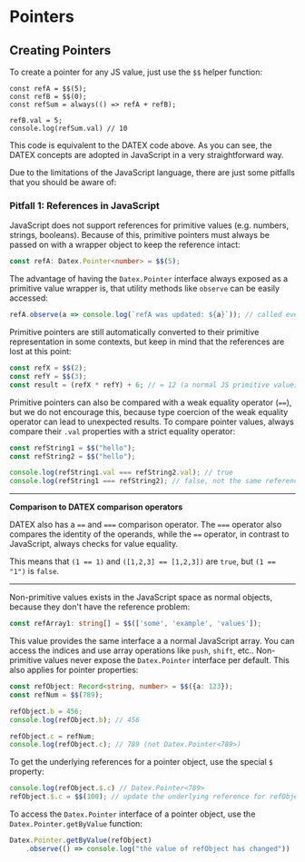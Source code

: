 # Pointers

## Creating Pointers

To create a pointer for any JS value, just use the `$$` helper function:

```tsx
const refA = $$(5);
const refB = $$(0);
const refSum = always(() => refA + refB);

refB.val = 5;
console.log(refSum.val) // 10
```

This code is equivalent to the DATEX code above. 
As you can see, the DATEX concepts are adopted in JavaScript in a very straightforward way.

Due to the limitations of the JavaScript language, there are just some pitfalls that you should be aware of:

### Pitfall 1: References in JavaScript

JavaScript does not support references for primitive values (e.g. numbers, strings, booleans).
Because of this, primitive pointers must always be passed on with a wrapper object to keep the reference intact:
```ts
const refA: Datex.Pointer<number> = $$(5);
```
The advantage of having the `Datex.Pointer` interface always exposed as a primitive value wrapper is, that utility methods like `observe` can be easily accessed:

```ts
refA.observe(a => console.log(`refA was updated: ${a}`)); // called every time the value of refA is changed
```
Primitive pointers are still automatically converted to their primitive representation in some contexts, but keep in mind that the references are lost at this point:
```ts
const refX = $$(2);
const refY = $$(3);
const result = (refX * refY) + 6; // = 12 (a normal JS primitive value)
```
Primitive pointers can also be compared with a weak equality operator (`==`), but we do not encourage this,
because type coercion of the weak equality operator can lead to unexpected results. To compare pointer values, always compare their `.val` properties with a strict equality operator:
```ts
const refString1 = $$("hello");
const refString2 = $$("hello");

console.log(refString1.val === refString2.val); // true
console.log(refString1 === refString2); // false, not the same reference
```

-----
**Comparison to DATEX comparison operators**

DATEX also has a `==` and `===` comparison operator.
The `===` operator also compares the identity of the operands,
while the `==` operator, in contrast to JavaScript, always checks for value equality.

This means that `(1 == 1)` and `([1,2,3] == [1,2,3])` are `true`, but `(1 == "1")` is `false`.

-----


Non-primitive values exists in the JavaScript space as normal objects, because they don't have the reference problem:
```ts
const refArray1: string[] = $$(['some', 'example', 'values']);
```
This value provides the same interface a a normal JavaScript array. You can access the
indices and use array operations like `push`, `shift`, etc..
Non-primitive values never expose the `Datex.Pointer` interface per default.
This also applies for pointer properties:
```ts
const refObject: Record<string, number> = $$({a: 123});
const refNum = $$(789);

refObject.b = 456;
console.log(refObject.b); // 456

refObject.c = refNum;
console.log(refObject.c); // 789 (not Datex.Pointer<789>)
```
To get the underlying references for a pointer object, use the special `$` property:
```ts
console.log(refObject.$.c) // Datex.Pointer<789>
refObject.$.c = $$(100); // update the underlying reference for refObject.c
```
To access the `Datex.Pointer` interface of a pointer object, use the `Datex.Pointer.getByValue` function:
```ts
Datex.Pointer.getByValue(refObject)
    .observe(() => console.log("the value of refObject has changed"))
```
